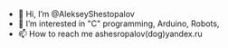 - 👋 Hi, I’m @AlekseyShestopalov
- 👀 I’m interested in "C" programming, Arduino, Robots, 
- 📫 How to reach me ashesropalov(dog)yandex.ru

<!---
AlekseyShestopalov/AlekseyShestopalov is a ✨ special ✨ repository because its `README.md` (this file) appears on your GitHub profile.
You can click the Preview link to take a look at your changes.
--->
